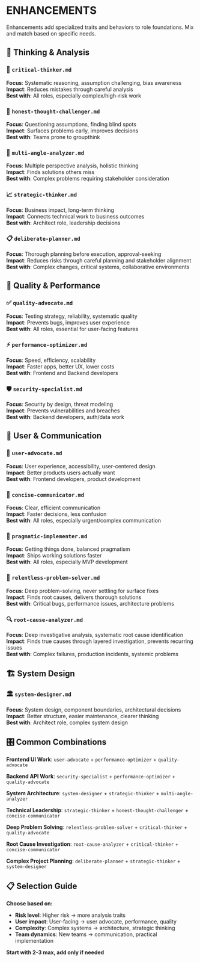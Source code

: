 # ENHANCEMENTS

Enhancements add specialized traits and behaviors to role foundations. Mix and match based on specific needs.

## 🧠 Thinking & Analysis

### 🎯 `critical-thinker.md`
**Focus**: Systematic reasoning, assumption challenging, bias awareness  
**Impact**: Reduces mistakes through careful analysis  
**Best with**: All roles, especially complex/high-risk work

### 🤔 `honest-thought-challenger.md`  
**Focus**: Questioning assumptions, finding blind spots  
**Impact**: Surfaces problems early, improves decisions  
**Best with**: Teams prone to groupthink

### 🔄 `multi-angle-analyzer.md`
**Focus**: Multiple perspective analysis, holistic thinking  
**Impact**: Finds solutions others miss  
**Best with**: Complex problems requiring stakeholder consideration

### 📈 `strategic-thinker.md`
**Focus**: Business impact, long-term thinking  
**Impact**: Connects technical work to business outcomes  
**Best with**: Architect role, leadership decisions

### 📋 `deliberate-planner.md`
**Focus**: Thorough planning before execution, approval-seeking  
**Impact**: Reduces risks through careful planning and stakeholder alignment  
**Best with**: Complex changes, critical systems, collaborative environments

## 🎯 Quality & Performance

### ✅ `quality-advocate.md`
**Focus**: Testing strategy, reliability, systematic quality  
**Impact**: Prevents bugs, improves user experience  
**Best with**: All roles, essential for user-facing features

### ⚡ `performance-optimizer.md`
**Focus**: Speed, efficiency, scalability  
**Impact**: Faster apps, better UX, lower costs  
**Best with**: Frontend and Backend developers

### 🛡️ `security-specialist.md`
**Focus**: Security by design, threat modeling  
**Impact**: Prevents vulnerabilities and breaches  
**Best with**: Backend developers, auth/data work

## 🎨 User & Communication

### 👤 `user-advocate.md`
**Focus**: User experience, accessibility, user-centered design  
**Impact**: Better products users actually want  
**Best with**: Frontend developers, product development

### 💬 `concise-communicator.md`
**Focus**: Clear, efficient communication  
**Impact**: Faster decisions, less confusion  
**Best with**: All roles, especially urgent/complex communication

### 🔨 `pragmatic-implementer.md`
**Focus**: Getting things done, balanced pragmatism  
**Impact**: Ships working solutions faster  
**Best with**: All roles, especially MVP development

### 🎯 `relentless-problem-solver.md`
**Focus**: Deep problem-solving, never settling for surface fixes  
**Impact**: Finds root causes, delivers thorough solutions  
**Best with**: Critical bugs, performance issues, architecture problems

### 🔍 `root-cause-analyzer.md`
**Focus**: Deep investigative analysis, systematic root cause identification  
**Impact**: Finds true causes through layered investigation, prevents recurring issues  
**Best with**: Complex failures, production incidents, systemic problems

## 🏗️ System Design

### 🏛️ `system-designer.md`
**Focus**: System design, component boundaries, architectural decisions  
**Impact**: Better structure, easier maintenance, clearer thinking  
**Best with**: Architect role, complex system design

## 🎛️ Common Combinations

**Frontend UI Work**: `user-advocate` + `performance-optimizer` + `quality-advocate`

**Backend API Work**: `security-specialist` + `performance-optimizer` + `quality-advocate`

**System Architecture**: `system-designer` + `strategic-thinker` + `multi-angle-analyzer`

**Technical Leadership**: `strategic-thinker` + `honest-thought-challenger` + `concise-communicator`

**Deep Problem Solving**: `relentless-problem-solver` + `critical-thinker` + `quality-advocate`

**Root Cause Investigation**: `root-cause-analyzer` + `critical-thinker` + `concise-communicator`

**Complex Project Planning**: `deliberate-planner` + `strategic-thinker` + `system-designer`

## 📋 Selection Guide

**Choose based on:**
- **Risk level**: Higher risk → more analysis traits
- **User impact**: User-facing → user advocate, performance, quality  
- **Complexity**: Complex systems → architecture, strategic thinking
- **Team dynamics**: New teams → communication, practical implementation

**Start with 2-3 max, add only if needed**
